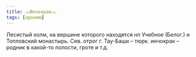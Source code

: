 ```yaml
---
title: ⒜Инчокрак⒵
tags: [ороним]
---
```


Лесистый холм, на вершине которого находятся нп Учебное (Белог.) и Топловский
монастырь. Сев. отрог г. Тау-Баши – тюрк. инчокрак – родник в какой-то полости,
гроте и т.д.
